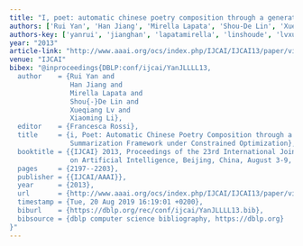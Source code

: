 ```yaml
---
title: "I, poet: automatic chinese poetry composition through a generative summarization framework under constrained optimization"
authors: ['Rui Yan', 'Han Jiang', 'Mirella Lapata', 'Shou-De Lin', 'Xueqiang Lv', 'Xiaoming Li']
authors-key: ['yanrui', 'jianghan', 'lapatamirella', 'linshoude', 'lvxueqiang', 'lixiaoming']
year: "2013"
article-link: "http://www.aaai.org/ocs/index.php/IJCAI/IJCAI13/paper/view/6772"
venue: "IJCAI"
bibex: "@inproceedings{DBLP:conf/ijcai/YanJLLLL13,
  author    = {Rui Yan and
               Han Jiang and
               Mirella Lapata and
               Shou{-}De Lin and
               Xueqiang Lv and
               Xiaoming Li},
  editor    = {Francesca Rossi},
  title     = {i, Poet: Automatic Chinese Poetry Composition through a Generative
               Summarization Framework under Constrained Optimization},
  booktitle = {{IJCAI} 2013, Proceedings of the 23rd International Joint Conference
               on Artificial Intelligence, Beijing, China, August 3-9, 2013},
  pages     = {2197--2203},
  publisher = {{IJCAI/AAAI}},
  year      = {2013},
  url       = {http://www.aaai.org/ocs/index.php/IJCAI/IJCAI13/paper/view/6772},
  timestamp = {Tue, 20 Aug 2019 16:19:01 +0200},
  biburl    = {https://dblp.org/rec/conf/ijcai/YanJLLLL13.bib},
  bibsource = {dblp computer science bibliography, https://dblp.org}
}"
---
```

